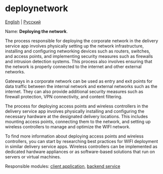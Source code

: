 # deploynetwork

[English](deploynetwork.md) | [Русский](deploynetwork.ru.md)

Name: **Deploying the network**.

The process responsible for deploying the corporate network in the delivery service app involves physically setting up the network infrastructure, installing and configuring networking devices such as routers, switches, and access points, and implementing security measures such as firewalls and intrusion detection systems. This process also involves ensuring that the network is properly connected to the internet and other external networks.

Gateways in a corporate network can be used as entry and exit points for data traffic between the internal network and external networks such as the internet. They can also provide additional security measures such as firewall protection, VPN connectivity, and content filtering.

The process for deploying access points and wireless controllers in the delivery service app involves physically installing and configuring the necessary hardware at the designated delivery locations. This includes mounting access points, connecting them to the network, and setting up wireless controllers to manage and optimize the WIFI network.

To find more information about deploying access points and wireless controllers, you can start by researching best practices for WIFI deployment in similar delivery service apps. Wireless controllers can be implemented as dedicated hardware appliances or as software-based solutions that run on servers or virtual machines.

Responsible modules: [client application](../../frontend/adminclient.md), [backend service](../../backend/adminbackend.md)

